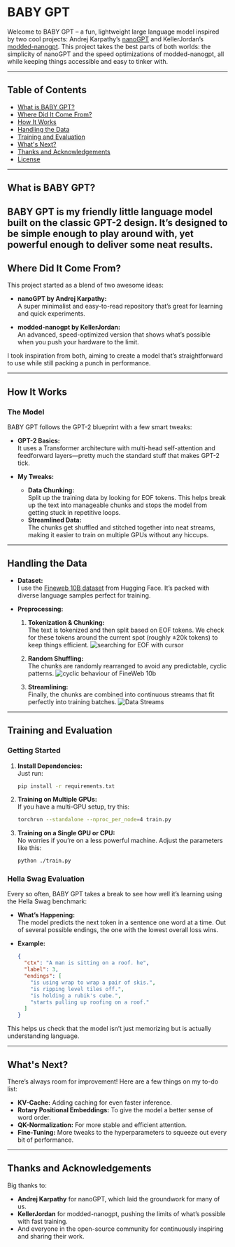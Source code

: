 # BABY GPT

Welcome to BABY GPT – a fun, lightweight large language model inspired by two cool projects: Andrej Karpathy’s [nanoGPT](https://github.com/karpathy/nanoGPT) and KellerJordan’s [modded-nanogpt](https://github.com/KellerJordan/modded-nanogpt). This project takes the best parts of both worlds: the simplicity of nanoGPT and the speed optimizations of modded-nanogpt, all while keeping things accessible and easy to tinker with.

---

## Table of Contents

- [What is BABY GPT?](#what-is-baby-gpt)
- [Where Did It Come From?](#where-did-it-come-from)
- [How It Works](#how-it-works)
- [Handling the Data](#handling-the-data)
- [Training and Evaluation](#training-and-evaluation)
- [What's Next?](#whats-next)
- [Thanks and Acknowledgements](#thanks-and-acknowledgements)
- [License](#license)

---

## What is BABY GPT?

BABY GPT is my friendly little language model built on the classic GPT-2 design. It’s designed to be simple enough to play around with, yet powerful enough to deliver some neat results.
---

## Where Did It Come From?

This project started as a blend of two awesome ideas:

- **nanoGPT by Andrej Karpathy:**  
  A super minimalist and easy-to-read repository that’s great for learning and quick experiments.

- **modded-nanogpt by KellerJordan:**  
  An advanced, speed-optimized version that shows what’s possible when you push your hardware to the limit.

I took inspiration from both, aiming to create a model that’s straightforward to use while still packing a punch in performance.

---

## How It Works

### The Model
BABY GPT follows the GPT-2 blueprint with a few smart tweaks:

- **GPT-2 Basics:**  
  It uses a Transformer architecture with multi-head self-attention and feedforward layers—pretty much the standard stuff that makes GPT-2 tick.

- **My Tweaks:**  
  - **Data Chunking:**  
    Split up the training data by looking for EOF tokens. This helps break up the text into manageable chunks and stops the model from getting stuck in repetitive loops.
  - **Streamlined Data:**  
    The chunks get shuffled and stitched together into neat streams, making it easier to train on multiple GPUs without any hiccups.

---

## Handling the Data

- **Dataset:**  
  I use the [Fineweb 10B dataset](https://huggingface.co/datasets) from Hugging Face. It’s packed with diverse language samples perfect for training.

- **Preprocessing:**  
  1. **Tokenization & Chunking:**  
     The text is tokenized and then split based on EOF tokens. We check for these tokens around the current spot (roughly ±20k tokens) to keep things efficient.
     ![searching for EOF with cursor](https://github.com/user-attachments/assets/ae086ce9-3706-4b72-9a21-546dca585bbb)


  3. **Random Shuffling:**  
     The chunks are randomly rearranged to avoid any predictable, cyclic patterns.
     ![cyclic behaviour of FineWeb 10b](https://github.com/user-attachments/assets/42c3391f-cd66-47b1-97d8-c6eb7ce14f86)

  5. **Streamlining:**  
     Finally, the chunks are combined into continuous streams that fit perfectly into training batches.
     ![Data Streams](https://github.com/user-attachments/assets/45fd8109-6356-44dc-a421-2cca32dff8c8)

---

## Training and Evaluation

### Getting Started

1. **Install Dependencies:**  
   Just run:

   ```bash
   pip install -r requirements.txt
   ```

2. **Training on Multiple GPUs:**  
   If you have a multi-GPU setup, try this:

   ```bash
   torchrun --standalone --nproc_per_node=4 train.py
   ```

3. **Training on a Single GPU or CPU:**  
   No worries if you’re on a less powerful machine. Adjust the parameters like this:

   ```bash
   python ./train.py
   ```

### Hella Swag Evaluation

Every so often, BABY GPT takes a break to see how well it’s learning using the Hella Swag benchmark:

- **What’s Happening:**  
  The model predicts the next token in a sentence one word at a time. Out of several possible endings, the one with the lowest overall loss wins.
- **Example:**  

  ```json
  {
    "ctx": "A man is sitting on a roof. he",
    "label": 3,
    "endings": [
      "is using wrap to wrap a pair of skis.",
      "is ripping level tiles off.",
      "is holding a rubik's cube.",
      "starts pulling up roofing on a roof."
    ]
  }
  ```

This helps us check that the model isn’t just memorizing but is actually understanding language.

---

## What's Next?

There’s always room for improvement! Here are a few things on my to-do list:

- **KV-Cache:** Adding caching for even faster inference.
- **Rotary Positional Embeddings:** To give the model a better sense of word order.
- **QK-Normalization:** For more stable and efficient attention.
- **Fine-Tuning:** More tweaks to the hyperparameters to squeeze out every bit of performance.

---

## Thanks and Acknowledgements

Big thanks to:
- **Andrej Karpathy** for nanoGPT, which laid the groundwork for many of us.
- **KellerJordan** for modded-nanogpt, pushing the limits of what’s possible with fast training.
- And everyone in the open-source community for continuously inspiring and sharing their work.
